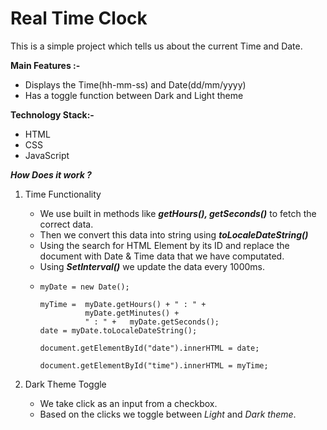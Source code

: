 # Real Time Clock

This is a simple project which tells us about the current Time and Date.

**Main Features :-**

- Displays the Time(hh-mm-ss) and Date(dd/mm/yyyy)
- Has a toggle function between Dark and Light theme

**Technology Stack:-**

- HTML
- CSS
- JavaScript

**_How Does it work ?_**

1. Time Functionality

   - We use built in methods like **_getHours(), getSeconds()_** to fetch the correct data.
   - Then we convert this data into string using **_toLocaleDateString()_**
   - Using the search for HTML Element by its ID and replace the document with Date & Time data that we have computated.
   - Using **_SetInterval()_** we update the data every 1000ms.
   - ```
     myDate = new Date();

     myTime =  myDate.getHours() + " : " +
               myDate.getMinutes() +
               " : " +   myDate.getSeconds();
     date = myDate.toLocaleDateString();

     document.getElementById("date").innerHTML = date;

     document.getElementById("time").innerHTML = myTime;

     ```

2. Dark Theme Toggle
   - We take click as an input from a checkbox.
   - Based on the clicks we toggle between _Light_ and _Dark theme_.

<br>
